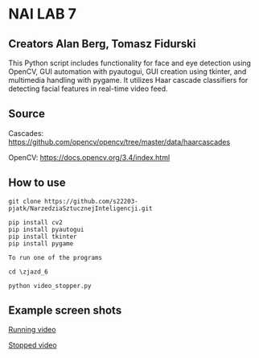 # NAI LAB 7
## Creators Alan Berg, Tomasz Fidurski

This Python script includes functionality for face and eye detection using OpenCV,
GUI automation with pyautogui, GUI creation using tkinter, and multimedia handling with pygame.
It utilizes Haar cascade classifiers for detecting facial features in real-time video feed.

## Source

Cascades: https://github.com/opencv/opencv/tree/master/data/haarcascades

OpenCV: https://docs.opencv.org/3.4/index.html


## How to use 
    git clone https://github.com/s22203-pjatk/NarzedziaSztucznejInteligencji.git

	pip install cv2
	pip install pyautogui 
	pip install tkinter 
	pip install pygame

	To run one of the programs 
    
    cd \zjazd_6

    python video_stopper.py
    
## Example screen shots

[Running video](screenshots/status_running.png)

[Stopped video](screenshots/status_paused.png)